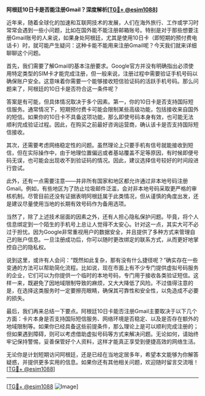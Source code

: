 **阿根廷10日卡是否能注册Gmail？深度解析[[TG💪+ @esim1088](https://t.me/s/esim1088)]**

近年来，随着全球化的加速和互联网技术的发展，人们在海外旅行、工作或学习时常常会遇到一些小问题，比如在国外能不能注册邮箱账号。特别是对于那些想要注册Gmail账号的人来说，如果身处阿根廷，尤其是使用10日卡（即短期的预付费电话卡）时，就可能产生疑问：这种卡能不能用来注册Gmail呢？今天我们就来详细聊聊这个问题。

首先，我们需要了解Gmail的基本注册要求。Google官方并没有明确指出必须使用特定类型的SIM卡才能完成注册，但一般来说，注册过程中需要验证手机号码以确保账户安全。这意味着你需要一个能够接收短信验证码的活跃手机号码。那么问题来了，阿根廷的10日卡是否符合这一条件呢？

答案是有可能，但具体情况取决于多个因素。第一，你的10日卡是否支持国际短信服务。通常情况下，短期预付费卡可能会限制某些高级功能，包括接收来自国外的短信。如果你的10日卡不具备这项功能，那么即使号码本身有效，也可能无法顺利完成验证过程。因此，在购买之前最好咨询运营商，确认该卡是否支持国际短信接收。

其次，还需要考虑网络稳定性的问题。虽然理论上只要手机有信号就能接收到短信，但在实际操作中，由于地理位置偏远或者基站覆盖不足等原因，有时候即便号码无误，也可能会出现收不到验证码的情况。因此，建议选择信号较好的时间段进行尝试。

此外，还有一点需要注意——并非所有国家和地区都允许通过非本地号码注册Gmail。例如，有些地区为了防止垃圾邮件泛滥，会对非本地号码采取更严格的审核机制。尽管目前还没有证据表明阿根廷属于此类情况，但从谨慎的角度出发，还是建议尽量使用当地的长期有效号码作为备用选项。

当然了，除了上述技术层面的因素之外，还有人担心隐私保护问题。毕竟，将个人信息绑定到一个陌生的手机号上总让人觉得不太安心。针对这一点，其实大可不必过于担忧。因为Google非常重视用户的数据安全，并且提供了多种方式来管理自己的账户信息。一旦注册成功后，你可以随时更改绑定的联系方式，从而更好地掌控自己的隐私权。

说到这里，或许有人会问：“既然如此复杂，那有没有什么捷径呢？”确实存在一些变通的方法可以帮助简化流程。比如说，现在市面上有不少专门提供虚拟号码服务的企业，它们可以为你提供一个临时的本地号码，专门用于接收各类验证短信。这样一来，既避免了因地域限制导致的麻烦，又大大降低了风险。不过值得注意的是，在选择这类服务时一定要擦亮眼睛，确保其可靠性和安全性，以免造成不必要的损失。

最后，我们再来总结一下要点。阿根廷10日卡能否注册Gmail主要取决于以下几个方面：卡片本身是否支持国际短信服务、网络环境是否稳定、以及是否存在额外的地域限制等。如果你已经具备这些前提条件，那么理论上是可以顺利完成注册的；但如果遇到障碍，则可以考虑借助虚拟号码等方式来解决问题。无论如何，请始终牢记保持警惕，妥善保管好个人资料，这样才能真正享受到便捷高效的网络生活。

无论你是计划短期访问阿根廷，还是已经在当地定居多年，希望本文能够为你解答疑惑，并提供更多实用的信息。如果你还有其他相关问题，欢迎随时留言交流哦！[[TG💪+ @esim1088](https://t.me/s/esim1088)]

---

[[TG💪+ @esim1088](https://t.me/s/esim1088) ![Image](https://i.postimg.cc/4NQfJmqS/Snipaste-2025-05-13-00-14-12.png)]